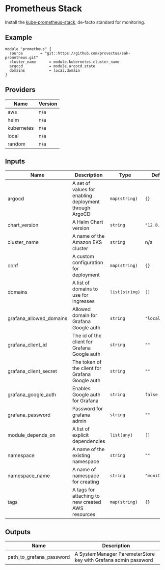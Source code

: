 # Prometheus Stack
Install the [kube-prometheus-stack](https://github.com/prometheus-operator/kube-prometheus), de-facto standard for monitoring. 

## Example
``` hcl
module "prometheus" {
  source        = "git::https://github.com/provectus/sak-prometheus.git"
  cluster_name      = module.kubernetes.cluster_name
  argocd            = module.argocd.state
  domains           = local.domain
}
```

## Providers

| Name | Version |
|------|---------|
| aws | n/a |
| helm | n/a |
| kubernetes | n/a |
| local | n/a |
| random | n/a |

## Inputs

| Name | Description | Type | Default | Required |
|------|-------------|------|---------|:-----:|
| argocd | A set of values for enabling deployment through ArgoCD | `map(string)` | `{}` | no |
| chart\_version | A Helm Chart version | `string` | `"12.8.0"` | no |
| cluster\_name | A name of the Amazon EKS cluster | `string` | n/a | yes |
| conf | A custom configuration for deployment | `map(string)` | `{}` | no |
| domains | A list of domains to use for ingresses | `list(string)` | `[]` | no |
| grafana\_allowed\_domains | Allowed domain for Grafana Google auth | `string` | `"local"` | no |
| grafana\_client\_id | The id of the client for Grafana Google auth | `string` | `""` | no |
| grafana\_client\_secret | The token of the client for Grafana Google auth | `string` | `""` | no |
| grafana\_google\_auth | Enables Google auth for Grafana | `string` | `false` | no |
| grafana\_password | Password for grafana admin | `string` | `""` | no |
| module\_depends\_on | A list of explicit dependencies | `list(any)` | `[]` | no |
| namespace | A name of the existing namespace | `string` | `""` | no |
| namespace\_name | A name of namespace for creating | `string` | `"monitoring"` | no |
| tags | A tags for attaching to new created AWS resources | `map(string)` | `{}` | no |

## Outputs

| Name | Description |
|------|-------------|
| path\_to\_grafana\_password | A SystemManager ParemeterStore key with Grafana admin password |